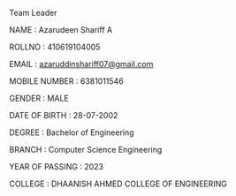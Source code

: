 Team Leader

NAME :
Azarudeen Shariff A

ROLLNO	:
410619104005

EMAIL	:
azaruddinshariff07@gmail.com

MOBILE NUMBER	:
6381011546

GENDER	:
MALE

DATE OF BIRTH	:
28-07-2002

DEGREE :
Bachelor of Engineering

BRANCH	:
Computer Science Engineering

YEAR OF PASSING	:
2023

COLLEGE	:
DHAANISH AHMED COLLEGE OF ENGINEERING
